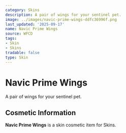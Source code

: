 ```yaml
---
category: Skins
description: A pair of wings for your sentinel pet.
image: ../images/navic-prime-wings-ddfc36996f.png
last_updated: '2025-09-17'
name: Navic Prime Wings
source: WFCD
tags:
- Skin
- Skins
tradable: false
type: Skin
---
```


# Navic Prime Wings

A pair of wings for your sentinel pet.

## Cosmetic Information

**Navic Prime Wings** is a skin cosmetic item for Skins.

